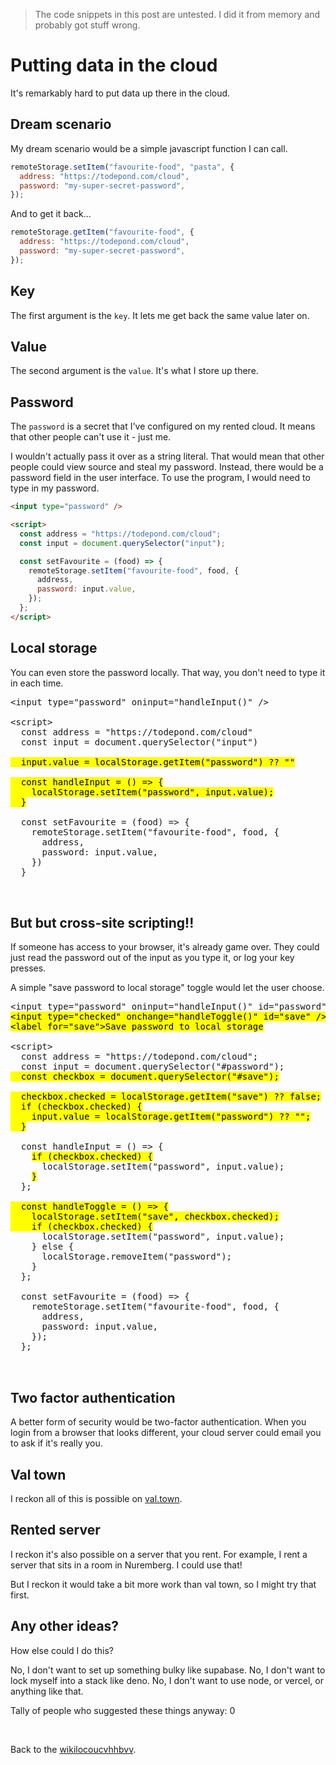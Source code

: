 > The code snippets in this post are untested. I did it from memory and probably got stuff wrong.

# Putting data in the cloud

It's remarkably hard to put data up there in the cloud.

## Dream scenario

My dream scenario would be a simple javascript function I can call.

```js
remoteStorage.setItem("favourite-food", "pasta", {
  address: "https://todepond.com/cloud",
  password: "my-super-secret-password",
});
```

And to get it back...

```js
remoteStorage.getItem("favourite-food", {
  address: "https://todepond.com/cloud",
  password: "my-super-secret-password",
});
```

## Key

The first argument is the `key`. It lets me get back the same value later on.

## Value

The second argument is the `value`. It's what I store up there.

## Password

The `password` is a secret that I've configured on my rented cloud. It means that other people can't use it - just me.

I wouldn't actually pass it over as a string literal. That would mean that other people could view source and steal my password. Instead, there would be a password field in the user interface. To use the program, I would need to type in my password.

```html
<input type="password" />

<script>
  const address = "https://todepond.com/cloud";
  const input = document.querySelector("input");

  const setFavourite = (food) => {
    remoteStorage.setItem("favourite-food", food, {
      address,
      password: input.value,
    });
  };
</script>
```

## Local storage

You can even store the password locally. That way, you don't need to type it in each time.

<pre class="changelog">
&lt;input type="password" oninput="handleInput()" />

&lt;script>
  const address = "https://todepond.com/cloud"
  const input = document.querySelector("input")

<mark>  input.value = localStorage.getItem("password") ?? ""

  const handleInput = () => {
    localStorage.setItem("password", input.value);
  }</mark>

  const setFavourite = (food) => {
    remoteStorage.setItem("favourite-food", food, {
      address,
      password: input.value,
    })
  }
</script>
</pre>

## But but cross-site scripting!!

If someone has access to your browser, it's already game over. They could just read the password out of the input as you type it, or log your key presses.

A simple "save password to local storage" toggle would let the user choose.

<pre class="changelog">
&lt;input type="password" oninput="handleInput()" id="password" />
<mark>&lt;input type="checked" onchange="handleToggle()" id="save" />
&lt;label for="save">Save password to local storage</label></mark>

&lt;script>
  const address = "https://todepond.com/cloud";
  const input = document.querySelector("#password");
<mark>  const checkbox = document.querySelector("#save");

  checkbox.checked = localStorage.getItem("save") ?? false;
  if (checkbox.checked) {
    input.value = localStorage.getItem("password") ?? "";
  }</mark>

  const handleInput = () => {
    <mark>if (checkbox.checked) {</mark>
      localStorage.setItem("password", input.value);
    <mark>}</mark>
  };

<mark>  const handleToggle = () => {
    localStorage.setItem("save", checkbox.checked);
    if (checkbox.checked) {</mark>
      localStorage.setItem("password", input.value);
    } else {
      localStorage.removeItem("password");
    }
  };</mark>

  const setFavourite = (food) => {
    remoteStorage.setItem("favourite-food", food, {
      address,
      password: input.value,
    });
  };
</script>
</pre>

## Two factor authentication

A better form of security would be two-factor authentication. When you login from a browser that looks different, your cloud server could email you to ask if it's really you.

## Val town

I reckon all of this is possible on [val.town](https://val.town).

## Rented server

I reckon it's also possible on a server that you rent. For example, I rent a server that sits in a room in Nuremberg. I could use that!

But I reckon it would take a bit more work than val town, so I might try that first.

## Any other ideas?

How else could I do this?

No, I don't want to set up something bulky like supabase. No, I don't want to lock myself into a stack like deno. No, I don't want to use node, or vercel, or anything like that.

Tally of people who suggested these things anyway: 0

<br>

Back to the [wikilocoucvhhbvv](/wikiblogarden).
